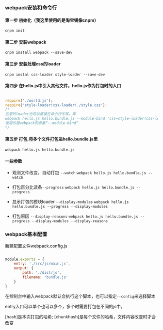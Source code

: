 ### webpack安装和命令行

#### 第一步 初始化（我这里使用的是淘宝镜像cnpm）
```cnpm init```

#### 第二步 安装webpack
```cnpm install webpack --save-dev```

#### 第三步 安装处理css的loader
```cnpm instal css-loader style-loader --save-dev```

#### 第四步 在hello.js中引入其他文件，hello.js作为打包时的入口
```js

require('./world.js');
require('style-loader!css-loader!./style.css');
/*
这里的loader也可以直接在命令行中写，即
webpack hello.js hello.bundle.js --module-bind 'css=style-loader!css-loader'
使用的是webpack的参数“--module-bind”
*/

```

#### 第五步 打包,将多个文件打包进hello.bundle.js里
```webpack hello.js hello.bundle.js```

#### 一些参数
- 观测文件改变，自动打包 `--watch`
```webpack hello.js hello.bundle.js --watch```

- 打包百分比读条`--progress`
```webpack hello.js hello.bundle.js --progress```

- 显示打包的模块loader `--display-modules`
```webpack hello.js hello.bundle.js --progress --display-modules```

- 打包原因 `--display-reasons`
```webpack hello.js hello.bundle.js --progress --display-modules --display-reasons```

### webpack基本配置

新建配置文件webpack.config.js
```js

module.exports = {
    entry: './src/js/main.js',
    output: {
        path: './dist/js',
        filename: 'bundle.js'
    }
}

```
在控制台中输入webpack默认会执行这个脚本，也可以指定`--config`来选择脚本

entry入口可以单个也可以多个，多个时需要打包在不同的js中。

[name]:是文件名;
[hash]是本次打包的哈希;
[chunkhash]是每个文件的哈希，文件内容改变时才会改变
